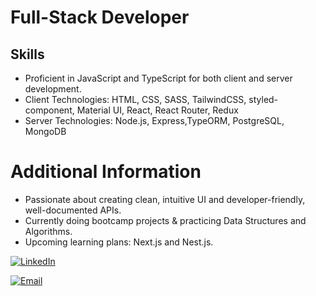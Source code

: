 # Full-Stack Developer

## Skills
- Proficient in JavaScript and TypeScript for both client and server development.
- Client Technologies:  HTML, CSS, SASS, TailwindCSS, styled-component, Material UI, React, React Router, Redux
- Server Technologies:  Node.js, Express,TypeORM, PostgreSQL, MongoDB

# Additional Information
- Passionate about creating clean, intuitive UI and developer-friendly, well-documented APIs.
- Currently doing bootcamp projects & practicing Data Structures and Algorithms.
- Upcoming learning plans: Next.js and Nest.js.


[![LinkedIn](https://img.shields.io/badge/LinkedIn-Ali%20Ramazanov-blue)](https://www.linkedin.com/in/aliramazanov/)<br/>

[![Email](https://img.shields.io/badge/Email-aliasifzade@gmail.com-green)](mailto:aliasifzade@example.com)<br/>
